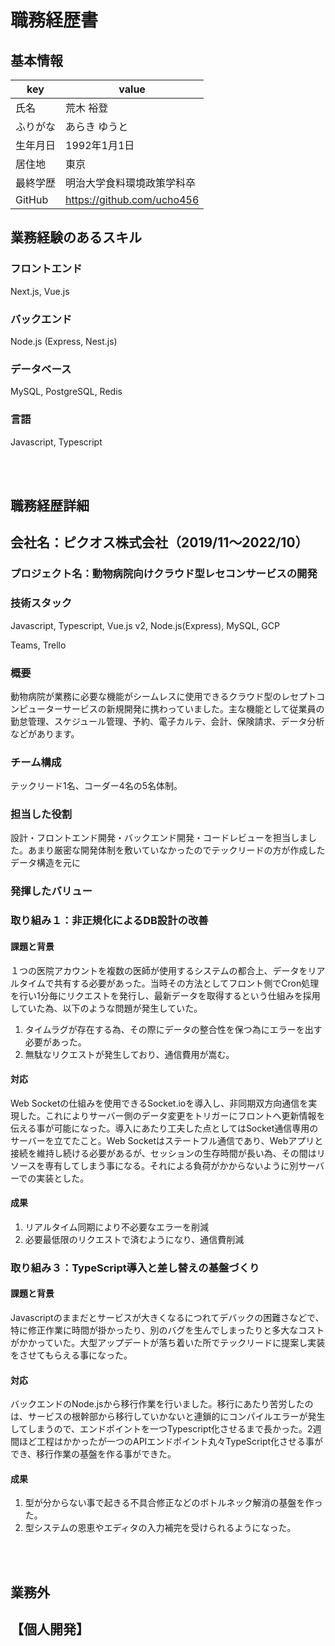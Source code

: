 # 職務経歴書

## 基本情報

|key|value|
|---|---|
|氏名|荒木 裕登|
|ふりがな|あらき ゆうと|
|生年月日|1992年1月1日|
|居住地|東京|
|最終学歴|明治大学食料環境政策学科卒|
|GitHub|<a src="https://github.com/ucho456" target="_blank">https://github.com/ucho456</a>|

## 業務経験のあるスキル
### フロントエンド
Next.js, Vue.js

### バックエンド
Node.js (Express, Nest.js)

### データベース
MySQL, PostgreSQL, Redis

### 言語
Javascript, Typescript

<div style="page-break-before:always"></div>
<br /><br />

## 職務経歴詳細

## 会社名：ピクオス株式会社（2019/11〜2022/10）

### プロジェクト名：動物病院向けクラウド型レセコンサービスの開発

### 技術スタック
Javascript, Typescript, Vue.js v2, Node.js(Express), MySQL, GCP

Teams, Trello

### 概要
動物病院が業務に必要な機能がシームレスに使用できるクラウド型のレセプトコンピューターサービスの新規開発に携わっていました。主な機能として従業員の勤怠管理、スケジュール管理、予約、電子カルテ、会計、保険請求、データ分析などがあります。

### チーム構成
テックリード1名、コーダー4名の5名体制。

### 担当した役割
設計・フロントエンド開発・バックエンド開発・コードレビューを担当しました。あまり厳密な開発体制を敷いていなかったのでテックリードの方が作成したデータ構造を元に

### 発揮したバリュー
### 取り組み１：非正規化によるDB設計の改善
#### 課題と背景
１つの医院アカウントを複数の医師が使用するシステムの都合上、データをリアルタイムで共有する必要があった。当時その方法としてフロント側でCron処理を行い1分毎にリクエストを発行し、最新データを取得するという仕組みを採用していた為、以下のような問題が発生していた。
1. タイムラグが存在する為、その際にデータの整合性を保つ為にエラーを出す必要があった。
2. 無駄なリクエストが発生しており、通信費用が嵩む。

#### 対応
Web Socketの仕組みを使用できるSocket.ioを導入し、非同期双方向通信を実現した。これによりサーバー側のデータ変更をトリガーにフロントへ更新情報を伝える事が可能になった。導入にあたり工夫した点としてはSocket通信専用のサーバーを立てたこと。Web Socketはステートフル通信であり、Webアプリと接続を維持し続ける必要があるが、セッションの生存時間が長い為、その間はリソースを専有してしまう事になる。それによる負荷がかからないように別サーバーでの実装とした。

#### 成果
1. リアルタイム同期により不必要なエラーを削減
2. 必要最低限のリクエストで済むようになり、通信費削減

### 取り組み３：TypeScript導入と差し替えの基盤づくり
#### 課題と背景
Javascriptのままだとサービスが大きくなるにつれてデバックの困難さなどで、特に修正作業に時間が掛かったり、別のバグを生んでしまったりと多大なコストがかかっていた。大型アップデートが落ち着いた所でテックリードに提案し実装をさせてもらえる事になった。

#### 対応
バックエンドのNode.jsから移行作業を行いました。移行にあたり苦労したのは、サービスの根幹部から移行していかないと連鎖的にコンパイルエラーが発生してしまうので、エンドポイントを一つTypescript化させるまで長かった。2週間ほど工程はかかったが一つのAPIエンドポイント丸々TypeScript化させる事ができ、移行作業の基盤を作る事ができた。

#### 成果
1. 型が分からない事で起きる不具合修正などのボトルネック解消の基盤を作った。
2. 型システムの恩恵やエディタの入力補完を受けられるようになった。

<div style="page-break-before:always"></div>
<br /><br />

## 業務外

## 【個人開発】
